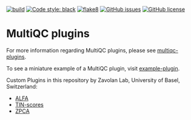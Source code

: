 [![build](https://github.com/zavolanlab/multiqc-plugins/workflows/Build%20MultiQC/badge.svg)](https://github.com/zavolanlab/multiqc-plugins/actions?query=workflow%3Abuild)
[![Code style: black](https://img.shields.io/badge/code%20style-black-000000.svg)](https://github.com/psf/black)
[![flake8](https://github.com/zavolanlab/multiqc-plugins/workflows/Lint%20Tests/badge.svg?branch=dev)](https://github.com/zavolanlab/multiqc-plugins/actions?query=workflow%3Aflake8)
[![GitHub issues](https://img.shields.io/github/issues/zavolanlab/multiqc-plugins?style=flat)](https://github.com/zavolanlab/multiqc-plugins/issues)
[![GitHub license](https://img.shields.io/github/license/zavolanlab/multiqc-plugins?style=flat)](https://github.com/zavolanlab/multiqc-plugins/blob/dev/LICENSE)

# MultiQC plugins

For more information regarding MultiQC plugins, please see [multiqc-plugins].

To see a miniature example of a MultiQC plugin, visit [example-plugin].

Custom Plugins in this repository by Zavolan Lab, University of Basel, Switzerland:
- [ALFA]
- [TIN-scores]
- [ZPCA]

[multiqc-plugins]: https://multiqc.info/docs/#multiqc-plugins
[example-plugin]: https://github.com/MultiQC/example-plugin
[ALFA]: https://github.com/biocompibens/ALFA
[TIN-scores]: https://git.scicore.unibas.ch/zavolan_group/tools/tin_score_calculation
[ZPCA]: https://github.com/zavolanlab/zpca
